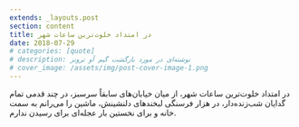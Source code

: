 ```yaml
---
extends: _layouts.post
section: content
title: در امتداد خلوت‌ترین ساعات شهر
date: 2018-07-29
# categories: [quote]
# description: نوشته‌ای در مورد بازگشت گیم آو ترونز
# cover_image: /assets/img/post-cover-image-1.png
---
```



در امتداد خلوت‌ترین ساعات شهر، از میان خیابان‌های سابقاً سرسبز، در چند قدمی تمام گدایان شب‌زنده‌دار، در هزار فرسنگی لبخندهای دلنشینش، ماشین را می‌رانم به سمت خانه و برای نخستین بار عجله‌ای برای رسیدن ندارم.